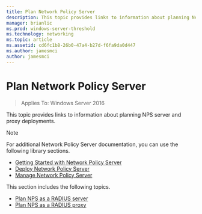 ```yaml
---
title: Plan Network Policy Server
description: This topic provides links to information about planning Network Policy Server RADIUS server deployment planning in Windows Server 2016.
manager: brianlic
ms.prod: windows-server-threshold
ms.technology: networking
ms.topic: article
ms.assetid: cd6fc1b8-26b0-47a4-b27d-f6fa9da0d447
ms.author: jamesmci 
author: jamesmci
---
```


# Plan Network Policy Server

>Applies To: Windows Server 2016

This topic provides links to information about planning NPS server and proxy deployments.

>[!NOTE]
>For additional Network Policy Server documentation, you can use the following library sections. 
> - [Getting Started with Network Policy Server](nps-getstart-top.md)
> - [Deploy Network Policy Server](nps-deploy.md)
> - [Manage Network Policy Server](nps-manage-top.md)

This section includes the following topics.

- [Plan NPS as a RADIUS server](nps-plan-server.md)
- [Plan NPS as a RADIUS proxy](nps-plan-proxy.md)
